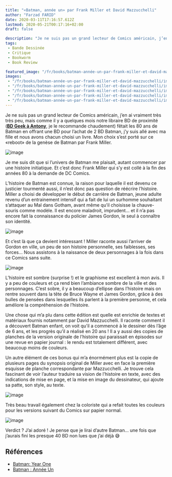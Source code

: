 ```yaml
---
title: "«Batman, année un» par Frank Miller et David Mazzucchelli"
author: "Farzad FARID"
date: 2020-03-11T17:16:57.612Z
lastmod: 2020-05-21T00:17:16+02:00
draft: false

description: "Je ne suis pas un grand lecteur de Comics américain, j’en ai vraiment très très peu, mais comme il y a quelques mois notre libraire BD de…"
tags:
 - Bande Dessinée
 - Critique
 - Bookworm
 - Book Review

featured_image: "/fr/books/batman-année-un-par-frank-miller-et-david-mazzucchelli/images/1.jpeg" 
images:
 - "/fr/books/batman-année-un-par-frank-miller-et-david-mazzucchelli/images/1.jpeg"
 - "/fr/books/batman-année-un-par-frank-miller-et-david-mazzucchelli/images/2.jpeg"
 - "/fr/books/batman-année-un-par-frank-miller-et-david-mazzucchelli/images/3.jpeg"
 - "/fr/books/batman-année-un-par-frank-miller-et-david-mazzucchelli/images/4.jpeg"
 - "/fr/books/batman-année-un-par-frank-miller-et-david-mazzucchelli/images/5.jpeg"
---
```


Je ne suis pas un grand lecteur de Comics américain, j’en ai vraiment très très peu, mais comme il y a quelques mois notre libraire BD de proximité ([**BD Geek à Antony**](https://www.facebook.com/librairieBDGEEK/), je le recommande chaudement) fêtait les 80 ans de Batman en offrant une BD pour l’achat de 2 BD Batman, j’y suis allé avec ma fille et nous avons chacun choisi un livre. Mon choix s’est porté sur ce «reboot» de la genèse de Batman par Frank Miller.




![image](images/1.jpeg#layoutTextWidth)



Je me suis dit que si l’univers de Batman me plaisait, autant commencer par une histoire initiatique. Et c’est donc Frank Miller qui s’y est collé à la fin des années 80 à la demande de DC Comics.

L’histoire de Batman est connue, la raison pour laquelle il est devenu ce justicier tourmenté aussi, il n’est donc pas question de réécrire l’histoire. Miller a choisi de développer le début de carrière de Batman, jeune adulte revenu d’un entrainement intensif qui a fait de lui un surhomme souhaitant s’attaquer au Mal dans Gotham, avant même qu’il choisisse la chauve-souris comme modèle. Il est encore maladroit, imprudent… et il n’a pas encore fait la connaissance du policier James Gordon, le seul à connaître son identité.




![image](images/2.jpeg#layoutTextWidth)



Et c’est là que ça devient intéressant ! Miller raconte aussi l’arriver de Gordon en ville, un peu de son histoire personnelle, ses faiblesses, ses forces… Nous assistons à la naissance de deux personnages à la fois dans ce Comics sans suite.




![image](images/3.jpeg#layoutTextWidth)



L’histoire est sombre (surprise !) et le graphisme est excellent à mon avis. Il y a peu de couleurs et ça rend bien l’ambiance sombre de la ville et des personnages. C’est sobre, il y a beaucoup d’ellipse dans l’histoire mais on rentre souvent dans la tête de Bruce Wayne et James Gordon, grâce à des bulles de pensées dans lesquelles ils parlent à la première personne, et cela améliore la compréhension de l’histoire.

Une chose qui m’a plu dans cette édition est quelle est enrichie de textes et matériaux fournis notamment par David Mazzucchelli. Il raconte comment il a découvert Batman enfant, on voit qu’il a commencé à le dessiner dès l’âge de 6 ans, et les progrès qu’il a réalisé en 20 ans ! Il a y aussi des copies de planches de la version originale de l’histoire qui paraissait en épisodes sur une revue en papier journal : le rendu est totalement différent, avec beaucoup moins de couleurs.

Un autre élément de ces bonus qui m’a énormément plus est la copie de plusieurs pages du synopsis original de Miller avec en face la première esquisse de planche correspondante par Mazzucchelli. Je trouve cela fascinant de voir l’auteur traduire sa vision de l’histoire en texte, avec des indications de mise en page, et la mise en image du dessinateur, qui ajoute sa patte, son style, au texte.




![image](images/4.jpeg#layoutTextWidth)



Très beau travail également chez la coloriste qui a refait toutes les couleurs pour les versions suivant du Comics sur papier normal.




![image](images/5.jpeg#layoutTextWidth)



Verdict ? J’ai adoré ! Je pense que je lirai d’autre Batman… une fois que j’aurais fini les presque 40 BD non lues que j’ai déjà 😅

## Références

* [Batman: Year One](https://en.wikipedia.org/wiki/Batman:_Year_One) 
* [Batman : Année Un](https://fr.wikipedia.org/wiki/Batman_:_Ann%C3%A9e_Un)
